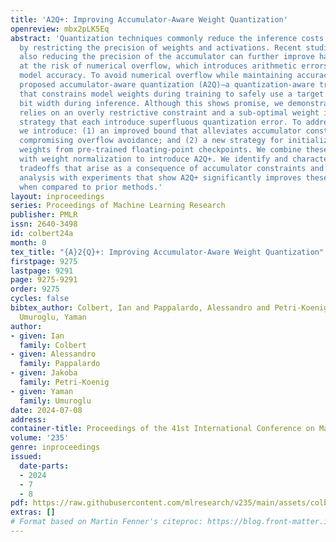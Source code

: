 ```yaml
---
title: 'A2Q+: Improving Accumulator-Aware Weight Quantization'
openreview: mbx2pLK5Eq
abstract: 'Quantization techniques commonly reduce the inference costs of neural networks
  by restricting the precision of weights and activations. Recent studies show that
  also reducing the precision of the accumulator can further improve hardware efficiency
  at the risk of numerical overflow, which introduces arithmetic errors that can degrade
  model accuracy. To avoid numerical overflow while maintaining accuracy, recent work
  proposed accumulator-aware quantization (A2Q)—a quantization-aware training method
  that constrains model weights during training to safely use a target accumulator
  bit width during inference. Although this shows promise, we demonstrate that A2Q
  relies on an overly restrictive constraint and a sub-optimal weight initialization
  strategy that each introduce superfluous quantization error. To address these shortcomings,
  we introduce: (1) an improved bound that alleviates accumulator constraints without
  compromising overflow avoidance; and (2) a new strategy for initializing quantized
  weights from pre-trained floating-point checkpoints. We combine these contributions
  with weight normalization to introduce A2Q+. We identify and characterize the various
  tradeoffs that arise as a consequence of accumulator constraints and support our
  analysis with experiments that show A2Q+ significantly improves these trade-offs
  when compared to prior methods.'
layout: inproceedings
series: Proceedings of Machine Learning Research
publisher: PMLR
issn: 2640-3498
id: colbert24a
month: 0
tex_title: "{A}2{Q}+: Improving Accumulator-Aware Weight Quantization"
firstpage: 9275
lastpage: 9291
page: 9275-9291
order: 9275
cycles: false
bibtex_author: Colbert, Ian and Pappalardo, Alessandro and Petri-Koenig, Jakoba and
  Umuroglu, Yaman
author:
- given: Ian
  family: Colbert
- given: Alessandro
  family: Pappalardo
- given: Jakoba
  family: Petri-Koenig
- given: Yaman
  family: Umuroglu
date: 2024-07-08
address:
container-title: Proceedings of the 41st International Conference on Machine Learning
volume: '235'
genre: inproceedings
issued:
  date-parts:
  - 2024
  - 7
  - 8
pdf: https://raw.githubusercontent.com/mlresearch/v235/main/assets/colbert24a/colbert24a.pdf
extras: []
# Format based on Martin Fenner's citeproc: https://blog.front-matter.io/posts/citeproc-yaml-for-bibliographies/
---
```

